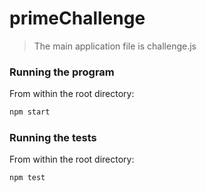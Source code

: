 # primeChallenge

> The main application file is challenge.js

### Running the program

From within the root directory:

```sh
npm start
```

### Running the tests

From within the root directory:

```sh
npm test
```
